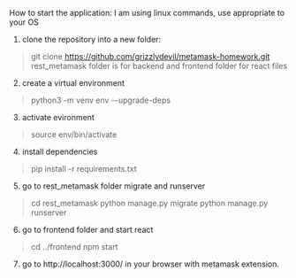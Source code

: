 How to start the application:
I am using linux commands, use appropriate to your OS

1. clone the repository into a new folder:
> git clone https://github.com/grizzlydevil/metamask-homework.git
rest_metamask folder is for backend
and frontend folder for react files

2. create a virtual environment
> python3 -m venv env --upgrade-deps

3. activate evironment
> source env/bin/activate

4. install dependencies
> pip install -r requirements.txt

5. go to rest_metamask folder migrate and runserver
> cd rest_metamask
> python manage.py migrate
> python manage.py runserver

6. go to frontend folder and start react
> cd ../frontend
> npm start

7. go to http://localhost:3000/ in your browser with metamask extension.
